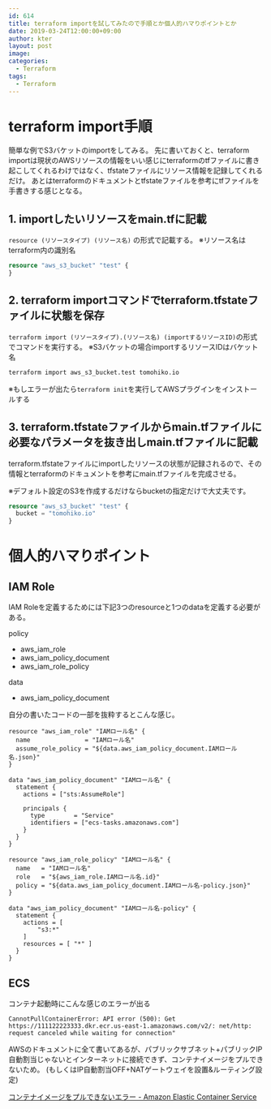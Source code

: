 ```yaml
---
id: 614
title: terraform importを試してみたので手順とか個人的ハマりポイントとか
date: 2019-03-24T12:00:00+09:00
author: kter
layout: post
image: 
categories:
  - Terraform
tags:
  - Terraform
---
```

# terraform import手順

簡単な例でS3バケットのimportをしてみる。
先に書いておくと、terraform importは現状のAWSリソースの情報をいい感じにterraformのtfファイルに書き起こしてくれるわけではなく、tfstateファイルにリソース情報を記録してくれるだけ。
あとはterraformのドキュメントとtfstateファイルを参考にtfファイルを手書きする感じとなる。

## 1. importしたいリソースをmain.tfに記載

`resource (リソースタイプ) (リソース名)` の形式で記載する。
※リソース名はterraform内の識別名

```:main.tf
resource "aws_s3_bucket" "test" {
}
```

## 2. terraform importコマンドでterraform.tfstateファイルに状態を保存


`terraform import (リソースタイプ).(リソース名) (importするリソースID)`の形式でコマンドを実行する。
※S3バケットの場合importするリソースIDはバケット名

```bash
terraform import aws_s3_bucket.test tomohiko.io
```

※もしエラーが出たら`terraform init`を実行してAWSプラグインをインストールする

## 3. terraform.tfstateファイルからmain.tfファイルに必要なパラメータを抜き出しmain.tfファイルに記載

terraform.tfstateファイルにimportしたリソースの状態が記録されるので、その情報とterraformのドキュメントを参考にmain.tfファイルを完成させる。

※デフォルト設定のS3を作成するだけならbucketの指定だけで大丈夫です。

```:main.tf
resource "aws_s3_bucket" "test" {
  bucket = "tomohiko.io"
}
```

# 個人的ハマりポイント

## IAM Role

IAM Roleを定義するためには下記3つのresourceと1つのdataを定義する必要がある。

policy

* aws_iam_role
* aws_iam_policy_document
* aws_iam_role_policy

data

* aws_iam_policy_document

自分の書いたコードの一部を抜粋するとこんな感じ。

```
resource "aws_iam_role" "IAMロール名" {
  name               = "IAMロール名"
  assume_role_policy = "${data.aws_iam_policy_document.IAMロール名.json}"
}

data "aws_iam_policy_document" "IAMロール名" {
  statement {
    actions = ["sts:AssumeRole"]

    principals {
      type        = "Service"
      identifiers = ["ecs-tasks.amazonaws.com"]
    }
  }
}

resource "aws_iam_role_policy" "IAMロール名" {
  name   = "IAMロール名"
  role   = "${aws_iam_role.IAMロール名.id}"
  policy = "${data.aws_iam_policy_document.IAMロール名-policy.json}"
}

data "aws_iam_policy_document" "IAMロール名-policy" {
  statement {
    actions = [
        "s3:*"
    ]
    resources = [ "*" ]
  }
}
```

## ECS

コンテナ起動時にこんな感じのエラーが出る

```
CannotPullContainerError: API error (500): Get https://111122223333.dkr.ecr.us-east-1.amazonaws.com/v2/: net/http: request canceled while waiting for connection"
```

AWSのドキュメントに全て書いてあるが、パブリックサブネット+パブリックIP自動割当じゃないとインターネットに接続できず、コンテナイメージをプルできないため。
(もしくはIP自動割当OFF+NATゲートウェイを設置&ルーティング設定)

[コンテナイメージをプルできないエラー \- Amazon Elastic Container Service](https://docs.aws.amazon.com/ja_jp/AmazonECS/latest/developerguide/task_cannot_pull_image.html)


